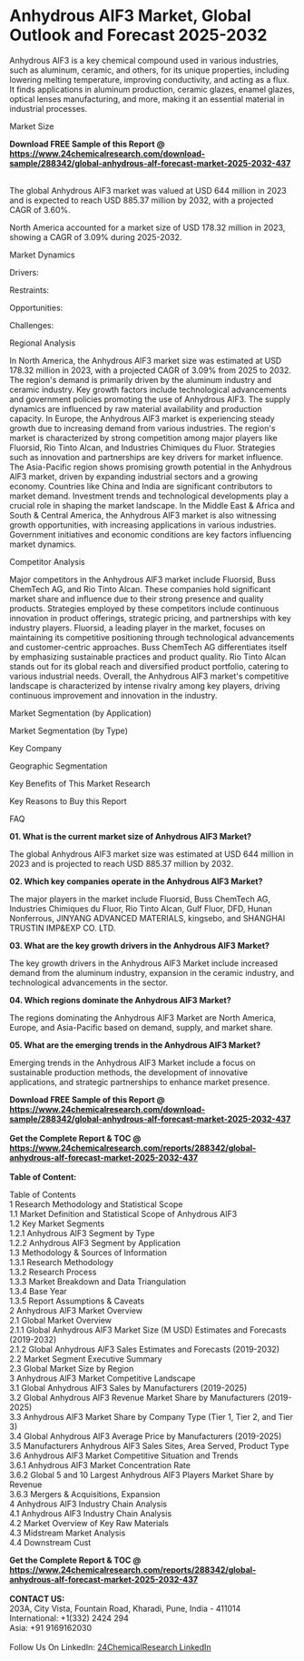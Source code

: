 <h1>Anhydrous AlF3 Market, Global Outlook and Forecast 2025-2032</h1><p>Anhydrous AlF3 is a key chemical compound used in various industries, such as aluminum, ceramic, and others, for its unique properties, including lowering melting temperature, improving conductivity, and acting as a flux. It finds applications in aluminum production, ceramic glazes, enamel glazes, optical lenses manufacturing, and more, making it an essential material in industrial processes.</p><p>
Market Size</p><p>
</p><div><b>Download FREE Sample of this Report @ 
            <a href="https://www.24chemicalresearch.com/download-sample/288342/global-anhydrous-alf-forecast-market-2025-2032-437">
            https://www.24chemicalresearch.com/download-sample/288342/global-anhydrous-alf-forecast-market-2025-2032-437</a></b></div><br><p>The global Anhydrous AlF3 market was valued at USD 644 million in 2023 and is expected to reach USD 885.37 million by 2032, with a projected CAGR of 3.60%. </p><p>
</p><p>North America accounted for a market size of USD 178.32 million in 2023, showing a CAGR of 3.09% during 2025-2032.</p><p>
Market Dynamics</p><p>
Drivers:</p><p>
</p><p>
Restraints:</p><p>
</p><p>
Opportunities:</p><p>
</p><p>
Challenges:</p><p>
</p><p>
Regional Analysis</p><p>
</p><p>In North America, the Anhydrous AlF3 market size was estimated at USD 178.32 million in 2023, with a projected CAGR of 3.09% from 2025 to 2032. The region's demand is primarily driven by the aluminum industry and ceramic industry. Key growth factors include technological advancements and government policies promoting the use of Anhydrous AlF3. The supply dynamics are influenced by raw material availability and production capacity. In Europe, the Anhydrous AlF3 market is experiencing steady growth due to increasing demand from various industries. The region's market is characterized by strong competition among major players like Fluorsid, Rio Tinto Alcan, and Industries Chimiques du Fluor. Strategies such as innovation and partnerships are key drivers for market influence. The Asia-Pacific region shows promising growth potential in the Anhydrous AlF3 market, driven by expanding industrial sectors and a growing economy. Countries like China and India are significant contributors to market demand. Investment trends and technological developments play a crucial role in shaping the market landscape. In the Middle East &amp; Africa and South &amp; Central America, the Anhydrous AlF3 market is also witnessing growth opportunities, with increasing applications in various industries. Government initiatives and economic conditions are key factors influencing market dynamics.</p><p>
Competitor Analysis</p><p>
</p><p>Major competitors in the Anhydrous AlF3 market include Fluorsid, Buss ChemTech AG, and Rio Tinto Alcan. These companies hold significant market share and influence due to their strong presence and quality products. Strategies employed by these competitors include continuous innovation in product offerings, strategic pricing, and partnerships with key industry players. Fluorsid, a leading player in the market, focuses on maintaining its competitive positioning through technological advancements and customer-centric approaches. Buss ChemTech AG differentiates itself by emphasizing sustainable practices and product quality. Rio Tinto Alcan stands out for its global reach and diversified product portfolio, catering to various industrial needs. Overall, the Anhydrous AlF3 market's competitive landscape is characterized by intense rivalry among key players, driving continuous improvement and innovation in the industry.</p><p>
Market Segmentation (by Application)</p><p>
</p><p>
Market Segmentation (by Type)</p><p>
</p><p>
Key Company</p><p>
</p><p>
Geographic Segmentation</p><p>
</p><p>
Key Benefits of This Market Research</p><p>
</p><p>
Key Reasons to Buy this Report</p><p>
</p><p>
FAQ </p><p>
<strong>01. What is the current market size of Anhydrous AlF3 Market?</strong></p><p>
</p><p>The global Anhydrous AlF3 market size was estimated at USD 644 million in 2023 and is projected to reach USD 885.37 million by 2032.</p><p>
<strong>02. Which key companies operate in the Anhydrous AlF3 Market?</strong></p><p>
</p><p>The major players in the market include Fluorsid, Buss ChemTech AG, Industries Chimiques du Fluor, Rio Tinto Alcan, Gulf Fluor, DFD, Hunan Nonferrous, JINYANG ADVANCED MATERIALS, kingsebo, and SHANGHAI TRUSTIN IMP&amp;EXP CO. LTD.</p><p>
<strong>03. What are the key growth drivers in the Anhydrous AlF3 Market?</strong></p><p>
</p><p>The key growth drivers in the Anhydrous AlF3 Market include increased demand from the aluminum industry, expansion in the ceramic industry, and technological advancements in the sector.</p><p>
<strong>04. Which regions dominate the Anhydrous AlF3 Market?</strong></p><p>
</p><p>The regions dominating the Anhydrous AlF3 Market are North America, Europe, and Asia-Pacific based on demand, supply, and market share.</p><p>
<strong>05. What are the emerging trends in the Anhydrous AlF3 Market?</strong></p><p>
</p><p>Emerging trends in the Anhydrous AlF3 Market include a focus on sustainable production methods, the development of innovative applications, and strategic partnerships to enhance market presence.</p><div><b>Download FREE Sample of this Report @ 
            <a href="https://www.24chemicalresearch.com/download-sample/288342/global-anhydrous-alf-forecast-market-2025-2032-437">
            https://www.24chemicalresearch.com/download-sample/288342/global-anhydrous-alf-forecast-market-2025-2032-437</a></b></div><br><div><b>Get the Complete Report & TOC @ 
            <a href="https://www.24chemicalresearch.com/reports/288342/global-anhydrous-alf-forecast-market-2025-2032-437">
            https://www.24chemicalresearch.com/reports/288342/global-anhydrous-alf-forecast-market-2025-2032-437</a></b></div><br>
            <b>Table of Content:</b><p>Table of Contents<br />
1 Research Methodology and Statistical Scope<br />
1.1 Market Definition and Statistical Scope of Anhydrous AlF3<br />
1.2 Key Market Segments<br />
1.2.1 Anhydrous AlF3 Segment by Type<br />
1.2.2 Anhydrous AlF3 Segment by Application<br />
1.3 Methodology & Sources of Information<br />
1.3.1 Research Methodology<br />
1.3.2 Research Process<br />
1.3.3 Market Breakdown and Data Triangulation<br />
1.3.4 Base Year<br />
1.3.5 Report Assumptions & Caveats<br />
2 Anhydrous AlF3 Market Overview<br />
2.1 Global Market Overview<br />
2.1.1 Global Anhydrous AlF3 Market Size (M USD) Estimates and Forecasts (2019-2032)<br />
2.1.2 Global Anhydrous AlF3 Sales Estimates and Forecasts (2019-2032)<br />
2.2 Market Segment Executive Summary<br />
2.3 Global Market Size by Region<br />
3 Anhydrous AlF3 Market Competitive Landscape<br />
3.1 Global Anhydrous AlF3 Sales by Manufacturers (2019-2025)<br />
3.2 Global Anhydrous AlF3 Revenue Market Share by Manufacturers (2019-2025)<br />
3.3 Anhydrous AlF3 Market Share by Company Type (Tier 1, Tier 2, and Tier 3)<br />
3.4 Global Anhydrous AlF3 Average Price by Manufacturers (2019-2025)<br />
3.5 Manufacturers Anhydrous AlF3 Sales Sites, Area Served, Product Type<br />
3.6 Anhydrous AlF3 Market Competitive Situation and Trends<br />
3.6.1 Anhydrous AlF3 Market Concentration Rate<br />
3.6.2 Global 5 and 10 Largest Anhydrous AlF3 Players Market Share by Revenue<br />
3.6.3 Mergers & Acquisitions, Expansion<br />
4 Anhydrous AlF3 Industry Chain Analysis<br />
4.1 Anhydrous AlF3 Industry Chain Analysis<br />
4.2 Market Overview of Key Raw Materials<br />
4.3 Midstream Market Analysis<br />
4.4 Downstream Cust</p><div><b>Get the Complete Report & TOC @ 
            <a href="https://www.24chemicalresearch.com/reports/288342/global-anhydrous-alf-forecast-market-2025-2032-437">
            https://www.24chemicalresearch.com/reports/288342/global-anhydrous-alf-forecast-market-2025-2032-437</a></b></div><br><b>CONTACT US:</b><br>
            203A, City Vista, Fountain Road, Kharadi, Pune, India - 411014<br>
            International: +1(332) 2424 294<br>
            Asia: +91 9169162030 <br><br>
            Follow Us On LinkedIn: <a href="https://www.linkedin.com/company/24chemicalresearch/">24ChemicalResearch LinkedIn</a>